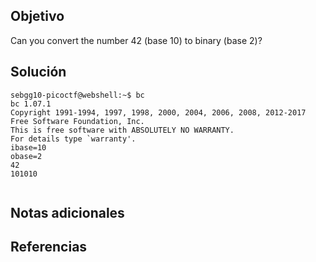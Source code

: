 ## Objetivo
Can you convert the number 42 (base 10) to binary (base 2)?
## Solución

```
sebgg10-picoctf@webshell:~$ bc
bc 1.07.1
Copyright 1991-1994, 1997, 1998, 2000, 2004, 2006, 2008, 2012-2017 Free Software Foundation, Inc.
This is free software with ABSOLUTELY NO WARRANTY.
For details type `warranty'. 
ibase=10
obase=2
42
101010


```
## Notas adicionales
## Referencias